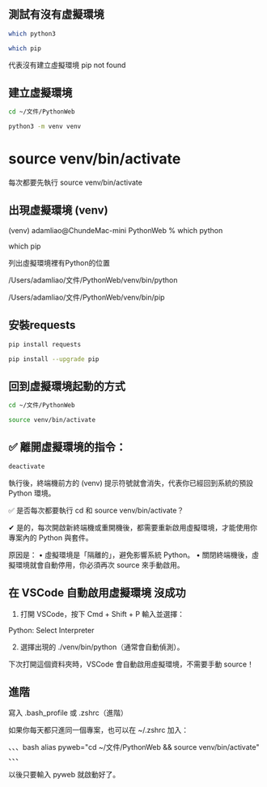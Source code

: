 ## 測試有沒有虛擬環境

```bash
which python3

which pip
```

代表沒有建立虛擬環境 pip not found

## 建立虛擬環境

```bash
cd ~/文件/PythonWeb

python3 -m venv venv
```

# source venv/bin/activate
每次都要先執行 source venv/bin/activate

## 出現虛擬環境 (venv)

(venv) adamliao@ChundeMac-mini PythonWeb % which python

which pip

列出虛擬環境裡有Python的位置

/Users/adamliao/文件/PythonWeb/venv/bin/python

/Users/adamliao/文件/PythonWeb/venv/bin/pip

## 安裝requests

```bash
pip install requests

pip install --upgrade pip
```

## 回到虛擬環境起動的方式

```bash
cd ~/文件/PythonWeb

source venv/bin/activate
```

## ✅ 離開虛擬環境的指令：

```bash
deactivate
```

執行後，終端機前方的 (venv) 提示符號就會消失，代表你已經回到系統的預設 Python 環境。

✅ 是否每次都要執行 cd 和 source venv/bin/activate？

✔ 是的，每次開啟新終端機或重開機後，都需要重新啟用虛擬環境，才能使用你專案內的 Python 與套件。

原因是：
	•	虛擬環境是「隔離的」，避免影響系統 Python。
 	•	關閉終端機後，虛擬環境就會自動停用，你必須再次 source 來手動啟用。


## 在 VSCode 自動啟用虛擬環境 沒成功

1.	打開 VSCode，按下 Cmd + Shift + P 輸入並選擇：

Python: Select Interpreter

2.	選擇出現的 ./venv/bin/python（通常會自動偵測）。

下次打開這個資料夾時，VSCode 會自動啟用虛擬環境，不需要手動 source！

## 進階

寫入 .bash_profile 或 .zshrc（進階）

如果你每天都只進同一個專案，也可以在 ~/.zshrc 加入：

、、、bash
alias pyweb="cd ~/文件/PythonWeb && source venv/bin/activate"
、、、

以後只要輸入 pyweb 就啟動好了。
